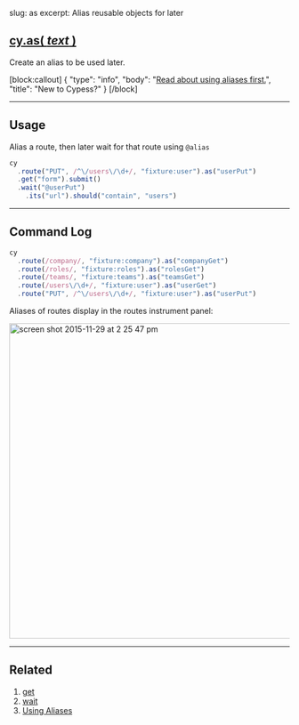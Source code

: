 slug: as
excerpt: Alias reusable objects for later

## [cy.as( *text* )](#usage)

Create an alias to be used later.

[block:callout]
{
  "type": "info",
  "body": "[Read about using aliases first.](http://on.cypress.io/guides/using-aliases)",
  "title": "New to Cypess?"
}
[/block]
***

## Usage

Alias a route, then later wait for that route using `@alias`

```javascript
cy
  .route("PUT", /^\/users\/\d+/, "fixture:user").as("userPut")
  .get("form").submit()
  .wait("@userPut")
    .its("url").should("contain", "users")

```
***

## Command Log

```javascript
cy
  .route(/company/, "fixture:company").as("companyGet")
  .route(/roles/, "fixture:roles").as("rolesGet")
  .route(/teams/, "fixture:teams").as("teamsGet")
  .route(/users\/\d+/, "fixture:user").as("userGet")
  .route("PUT", /^\/users\/\d+/, "fixture:user").as("userPut")
```

Aliases of routes display in the routes instrument panel:

<img width="567" alt="screen shot 2015-11-29 at 2 25 47 pm" src="https://cloud.githubusercontent.com/assets/1271364/11459470/22e31e54-96a5-11e5-8895-a6ff5f8bb973.png">

***

## Related
1. [get](http://on.cypress.io/api/get)
2. [wait](http://on.cypress.io/api/wait)
3. [Using Aliases](http://on.cypress.io/guides/using-aliases)